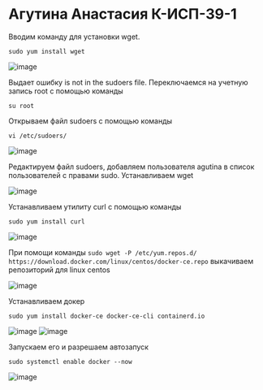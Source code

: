 # Агутина Анастасия К-ИСП-39-1

Вводим команду для установки wget.

`sudo yum install wget`

![image](https://github.com/user-attachments/assets/f9d01689-0387-4c2e-b300-f493344b2427)

Выдает ошибку is not in the sudoers file.
Переключаемся на учетную запись root с помощью команды 

`su root`

Открываем файл sudoers с помощью команды 

`vi /etc/sudoers/`

![image](https://github.com/user-attachments/assets/87d3788b-2824-48c8-ba3c-fd7dcc2b1b0d)

Редактируем файл sudoers, добавляем пользователя agutina в список пользователей с правами sudo.
Устанавливаем wget

![image](https://github.com/user-attachments/assets/01295080-6039-4eaa-b717-2eb899863efc)


Устанавливаем утилиту curl с помощью команды

`sudo yum install curl`

![image](https://github.com/user-attachments/assets/a1782e15-d15b-4f52-9e52-c970162e792c)


При помощи команды `sudo wget -P /etc/yum.repos.d/ https://download.docker.com/linux/centos/docker-ce.repo`
выкачиваем репозиторий для linux centos

![image](https://github.com/user-attachments/assets/7adce59d-f163-41a8-8d8f-b9bbca5cc023)

Устанавливаем докер

`sudo yum install docker-ce docker-ce-cli containerd.io`

![image](https://github.com/user-attachments/assets/8796262b-0a04-4310-8fe5-311d14d044e3)
![image](https://github.com/user-attachments/assets/3fddff65-124b-4501-a1c9-e7f1a3534480)

Запускаем его и разрешаем автозапуск

`sudo systemctl enable docker --now`

![image](https://github.com/user-attachments/assets/0c14a4e8-fd80-4d3f-9d59-84cac7f5bb0f)


